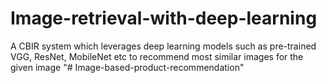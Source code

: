 # Image-retrieval-with-deep-learning
A CBIR system which leverages deep learning models such as pre-trained VGG, ResNet, MobileNet etc to recommend most similar images for the given image
"# Image-based-product-recommendation" 
